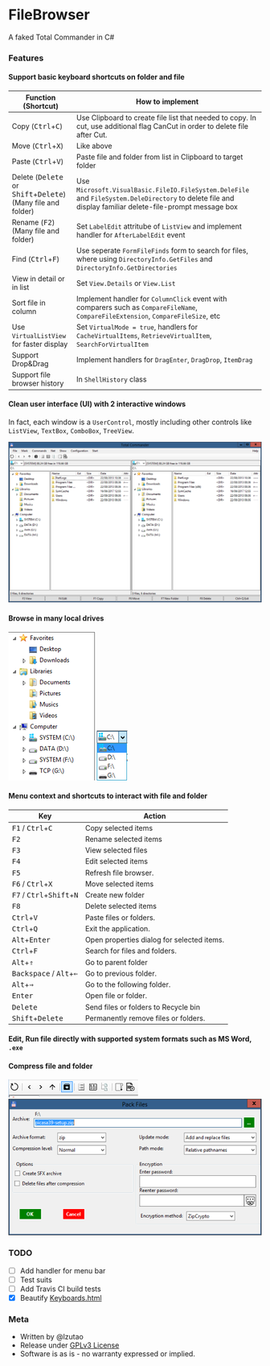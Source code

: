 # FileBrowser

A faked Total Commander in C#

### Features

#### Support basic keyboard shortcuts on folder and file

Function (Shortcut) | How to implement
--------------------| ----------------
Copy (<kbd>Ctrl</kbd>+<kbd>C</kbd>) | Use Clipboard to create file list that needed to copy. In cut, use additional flag CanCut in order to delete file after Cut.
Move (<kbd>Ctrl</kbd>+<kbd>X</kbd>) | Like above
Paste (<kbd>Ctrl</kbd>+<kbd>V</kbd>) | Paste file and folder from list in Clipboard to target folder
Delete (<kbd>Delete</kbd> or <kbd>Shift</kbd>+<kbd>Delete</kbd>) (Many file and folder) | Use `Microsoft.VisualBasic.FileIO.FileSystem.DeleFile` and `FileSystem.DeleDirectory` to delete file and display familiar delete-file-prompt message box
Rename (<kbd>F2</kbd>) (Many file and folder) | Set `LabelEdit` attritube of `ListView` and implement handler for `AfterLabelEdit` event
Find (<kbd>Ctrl</kbd>+<kbd>F</kbd>) | Use seperate `FormFileFinds` form to search for files, where using `DirectoryInfo.GetFiles` and `DirectoryInfo.GetDirectories`
View in detail or in list | Set `View.Details` or `View.List`
Sort file in column | Implement handler for `ColumnClick` event with comparers such as `CompareFileName`, `CompareFileExtension`, `CompareFileSize`, etc
Use `VirtualListView` for faster display | Set `VirtualMode = true`, handlers for `CacheVirtualItems`, `RetrieveVirtualItem`, `SearchForVirtualItem`
Support Drop\&Drag | Implement handlers for `DragEnter`, `DragDrop`, `ItemDrag`
Support file browser history | In `ShellHistory` class

#### Clean user interface (UI) with 2 interactive windows

In fact, each window is a `UserControl`, mostly including other controls like `ListView`, `TextBox`, `ComboBox`, `TreeView`.

![In Windows 8.1](docs/img/demo_win8.1.png)

#### Browse in many local drives

![In sidepane](docs/img/drive1.png)
![In combobox](docs/img/drive2.png)

#### Menu context and shortcuts to interact with file and folder

Key | Action
--- | ------
<kbd>F1</kbd> / <kbd>Ctrl</kbd>+<kbd>C</kbd> | Copy selected items
<kbd>F2</kbd> | Rename selected items
<kbd>F3</kbd> | View selected files
<kbd>F4</kbd> | Edit selected items
<kbd>F5</kbd> | Refresh file browser.
<kbd>F6</kbd> / <kbd>Ctrl</kbd>+<kbd>X</kbd> | Move selected items
<kbd>F7</kbd> / <kbd>Ctrl</kbd>+<kbd>Shift</kbd>+<kbd>N</kbd> | Create new folder
<kbd>F8</kbd> | Delete selected items
<kbd>Ctrl</kbd>+<kbd>V</kbd> | Paste files or folders.
<kbd>Ctrl</kbd>+<kbd>Q</kbd> | Exit the application.
<kbd>Alt</kbd>+<kbd>Enter</kbd> | Open properties dialog for selected items.
<kbd>Ctrl</kbd>+<kbd>F</kbd> | Search for files and folders.
<kbd>Alt</kbd>+<kbd>⇑</kbd> | Go to parent folder
<kbd>Backspace</kbd> / <kbd>Alt</kbd>+<kbd>⇐</kbd> | Go to previous folder.
<kbd>Alt</kbd>+<kbd>⇒</kbd> | Go to the following folder.
<kbd>Enter</kbd> | Open file or folder.
<kbd>Delete</kbd> | Send files or folders to Recycle bin
<kbd>Shift</kbd>+<kbd>Delete</kbd> | Permanently remove files or folders.

#### Edit, Run file directly with supported system formats such as MS Word, `.exe`

#### Compress file and folder

![In menu bar](docs/img/compress_bar.png)
![In seperate form](docs/img/compress_form.png)

### TODO

- [ ] Add handler for menu bar
- [ ] Test suits
- [ ] Add Travis CI build tests
- [x] Beautify [Keyboards.html](TotalCommander/Keyboards.html)

### Meta

- Written by @lzutao
- Release under [GPLv3 License](LICENSE)
- Software is as is - no warranty expressed or implied.
